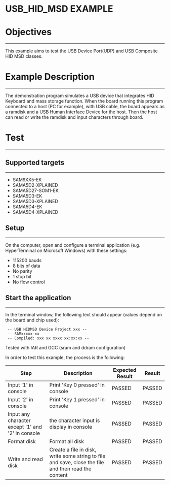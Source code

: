 USB_HID_MSD EXAMPLE
===================

# Objectives
------------
This example aims to test the USB Device Port(UDP) and USB Composite HID MSD
classes.

# Example Description
---------------------
The demonstration program simulates a USB device that integrates HID Keyboard
and mass storage function. When the board running this program connected to a
host (PC for example), with USB cable, the board appears as a ramdisk and a USB
Human Interface Device for the host. Then the host can read or write the
ramdisk and input characters through board.

# Test
------
## Supported targets
--------------------
* SAM9XX5-EK
* SAMA5D2-XPLAINED
* SAMA5D27-SOM1-EK
* SAMA5D3-EK
* SAMA5D3-XPLAINED
* SAMA5D4-EK
* SAMA5D4-XPLAINED

## Setup
--------
On the computer, open and configure a terminal application
(e.g. HyperTerminal on Microsoft Windows) with these settings:
 - 115200 bauds
 - 8 bits of data
 - No parity
 - 1 stop bit
 - No flow control

## Start the application 
------------------------

In the terminal window, the following text should appear (values depend on the
board and chip used):
```
 -- USB HIDMSD Device Project xxx --
 -- SAMxxxxx-xx
 -- Compiled: xxx xx xxxx xx:xx:xx --
```

Tested with IAR and GCC (sram and ddram configuration)

In order to test this example, the process is the following:

Step | Description | Expected Result | Result
-----|-------------|-----------------|-------
Input '1' in console | Print 'Key 0 pressed' in console | PASSED | PASSED
Input '2' in console | Print 'Key 1 pressed' in console | PASSED | PASSED
Input any character except '1' and '2' in console | the character input is display in console | PASSED | PASSED
Format disk | Format all disk | PASSED | PASSED
Write and read disk | Create a file in disk, write some string to file and save, close the file and then read the content | PASSED | PASSED
